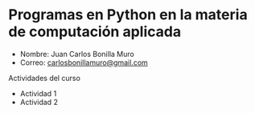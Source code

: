 # Programas en Python en la materia de computación aplicada

- Nombre: Juan Carlos Bonilla Muro
- Correo: carlosbonillamuro@gmail.com

Actividades del curso
- Actividad 1
- Actividad 2